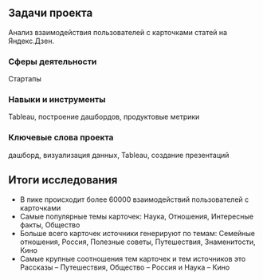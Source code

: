 ## Задачи проекта
Анализ взаимодействия пользователей с карточками статей на Яндекс.Дзен.

### Сферы деятельности
Стартапы

### Навыки и инструменты
Tableau, построение дашбордов, продуктовые метрики

### Ключевые слова проекта
дашборд, визуализация данных, Tableau, создание презентаций

## Итоги исследования
 - В пике происходит более 60000 взаимодействий пользователей с карточками
 - Самые популярные темы карточек: Наука, Отношения, Интересные факты, Общество
 - Больше всего карточек источники генерируют по темам: Семейные отношения, Россия, Полезные советы, Путешествия, Знаменитости, Кино
 - Самые крупные соотношения тем карточек и тем источников это Рассказы – Путешествия, Общество – Россия и Наука – Кино
